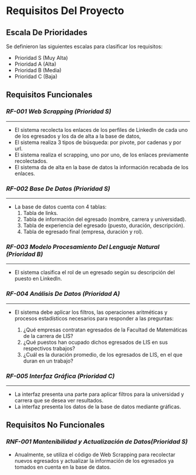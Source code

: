 # **Requisitos Del Proyecto**
## **Escala De Prioridades**
Se definieron las siguientes escalas para clasificar los requisitos:
* Prioridad S (Muy Alta)
* Prioridad A (Alta)
* Prioridad B (Media)
* Prioridad C (Baja)

## **Requisitos Funcionales**
### **_RF-001 Web Scrapping (Prioridad S)_** 
---
* El sistema recolecta los enlaces de los perfiles de LinkedIn de cada uno de los egresados y los da de alta a la base de datos,
* El sistema realiza 3 tipos de búsqueda: por pivote, por cadenas y por url.
* El sistema realiza el scrapping, uno por uno, de los enlaces previamente recolectados.
* El sistema da de alta en la base de datos la información recabada de los enlaces.

### **_RF-002 Base De Datos (Prioridad S)_**
---
* La base de datos cuenta con 4 tablas:
    1. Tabla de links.
    2. Tabla de información del egresado (nombre, carrera y universidad).
    3. Tabla de experiencia del egresado (puesto, duración, descripción).
    4. Tabla de egresado final (empresa, duración y rol).

### **_RF-003 Modelo Procesamiento Del Lenguaje Natural (Prioridad B)_**
---
* El sistema clasifica el rol de un egresado según su descripción del puesto en LinkedIn.

### **_RF-004 Análisis De Datos (Prioridad A)_**
---
* El sistema debe aplicar los filtros, las operaciones aritméticas y procesos estadísticos necesarios para responder a las preguntas:

    1. ¿Qué empresas contratan egresados de la Facultad de Matemáticas de la carrera de LIS?
    2. ¿Qué puestos han ocupado dichos egresados de LIS en sus respectivos trabajos?
    3. ¿Cuál es la duración promedio, de los egresados de LIS, en el que duran en un trabajo?

### **_RF-005 Interfaz Gráfica (Prioridad C)_**
---
* La interfaz presenta una parte para aplicar filtros para la universidad y carrera que se desea ver resultados.
* La interfaz presenta los datos de la base de datos mediante gráficas.

## Requisitos No Funcionales
### **_RNF-001 Mantenibilidad y Actualización de Datos(Prioridad S)_**
* Anualmente, se utiliza el código de Web Scrapping para recolectar nuevos egresados y actualizar la información de los egresados ya tomados en cuenta en la base de datos.